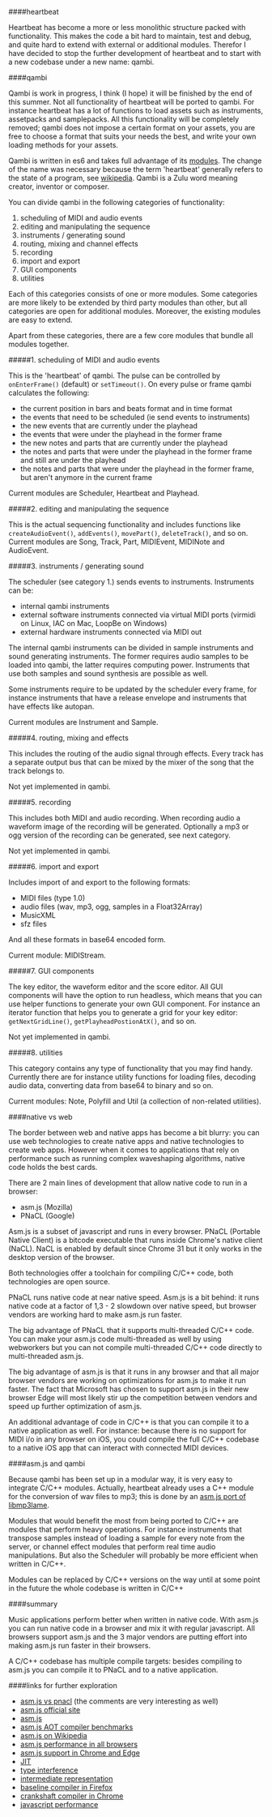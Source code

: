 ####heartbeat

Heartbeat has become a more or less monolithic structure packed with functionality. This makes the code a bit hard to maintain, test and debug, and quite hard to extend with external or additional modules. Therefor I have decided to stop the further development of heartbeat and to start with a new codebase under a new name: qambi.


####qambi

Qambi is work in progress, I think (I hope) it will be finished by the end of this summer. Not all functionality of heartbeat will be ported to qambi. For instance heartbeat has a lot of functions to load assets such as instruments, assetpacks and samplepacks. All this functionality will be completely removed; qambi does not impose a certain format on your assets, you are free to choose a format that suits your needs the best, and write your own loading methods for your assets.

Qambi is written in es6 and takes full advantage of its [modules](http://www.2ality.com/2014/09/es6-modules-final.html). The change of the name was necessary because the term 'heartbeat' generally refers to the state of a program, see [wikipedia](http://en.wikipedia.org/wiki/Heartbeat_(computing)). Qambi is a Zulu word meaning creator, inventor or composer.

You can divide qambi in the following categories of functionality:

1. scheduling of MIDI and audio events
2. editing and manipulating the sequence
3. instruments / generating sound
4. routing, mixing and channel effects
5. recording
6. import and export
7. GUI components
8. utilities

Each of this categories consists of one or more modules. Some categories are more likely to be extended by third party modules than other, but all categories are open for additional modules. Moreover, the existing modules are easy to extend.

Apart from these categories, there are a few core modules that bundle all modules together.

#####1. scheduling of MIDI and audio events

This is the 'heartbeat' of qambi. The pulse can be controlled by `onEnterFrame()` (default) or `setTimeout()`. On every pulse or frame qambi calculates the following:

- the current position in bars and beats format and in time format
- the events that need to be scheduled (ie send events to instruments)
- the new events that are currently under the playhead
- the events that were under the playhead in the former frame
- the new notes and parts that are currently under the playhead
- the notes and parts that were under the playhead in the former frame and still are under the playhead
- the notes and parts that were under the playhead in the former frame, but aren't anymore in the current frame

Current modules are Scheduler, Heartbeat and Playhead.

#####2. editing and manipulating the sequence

This is the actual sequencing functionality and includes functions like `createAudioEvent()`, `addEvents()`, `movePart()`, `deleteTrack()`, and so on. Current modules are Song, Track, Part, MIDIEvent, MIDINote and AudioEvent.


#####3. instruments / generating sound

The scheduler (see category 1.) sends events to instruments. Instruments can be:

- internal qambi instruments
- external software instruments connected via virtual MIDI ports (virmidi on Linux, IAC on Mac, LoopBe on Windows)
- external hardware instruments connected via MIDI out

The internal qambi instruments can be divided in sample instruments and sound generating instruments. The former requires audio samples to be loaded into qambi, the latter requires computing power. Instruments that use both samples and sound synthesis are possible as well.

Some instruments require to be updated by the scheduler every frame, for instance instruments that have a release envelope and instruments that have effects like autopan.

Current modules are Instrument and Sample.

#####4. routing, mixing and effects

This includes the routing of the audio signal through effects. Every track has a separate output bus that can be mixed by the mixer of the song that the track belongs to.

Not yet implemented in qambi.

#####5. recording

This includes both MIDI and audio recording. When recording audio a waveform image of the recording will be generated. Optionally a mp3 or ogg version of the recording can be generated, see next category.

Not yet implemented in qambi.

#####6. import and export

Includes import of and export to the following formats:

- MIDI files (type 1.0)
- audio files (wav, mp3, ogg, samples in a Float32Array)
- MusicXML
- sfz files

And all these formats in base64 encoded form.

Current module: MIDIStream.


#####7. GUI components

The key editor, the waveform editor and the score editor. All GUI components will have the option to run headless, which means that you can use helper functions to generate your own GUI component. For instance an iterator function that helps you to generate a grid for your key editor: `getNextGridLine()`, `getPlayheadPostionAtX()`, and so on.

Not yet implemented in qambi.

#####8. utilities

This category contains any type of functionality that you may find handy. Currently there are for instance utility functions for loading files, decoding audio data, converting data from base64 to binary and so on.

Current modules: Note, Polyfill and Util (a collection of non-related utilities).

####native vs web

The border between web and native apps has become a bit blurry: you can use web technologies to create native apps and native technologies to create web apps. However when it comes to applications that rely on performance such as running complex waveshaping algorithms, native code holds the best cards.

There are 2 main lines of development that allow native code to run in a browser:

- asm.js (Mozilla)
- PNaCL (Google)

<!--
Both technologies run native code about 1,5 to 2 times slower compared to running the code directly on the OS (this is *very* fast because regular javascript is at least 5 times slower than native code).
-->

Asm.js is a subset of javascript and runs in every browser. PNaCL (Portable Native Client) is a bitcode executable that runs inside Chrome's native client (NaCL). NaCL is enabled by default since Chrome 31 but it only works in the desktop version of the browser.

Both technologies offer a toolchain for compiling C/C++ code, both technologies are open source.

PNaCL runs native code at near native speed. Asm.js is a bit behind: it runs native code at a factor of 1,3 - 2 slowdown over native speed, but browser vendors are working hard to make asm.js run faster.

The big advantage of PNaCL that it supports multi-threaded C/C++ code. You can make your asm.js code multi-threaded as well by using webworkers but you can not compile multi-threaded C/C++ code directly to multi-threaded asm.js.

The big advantage of asm.js is that it runs in any browser and that all major browser vendors are working on optimizations for asm.js to make it run faster. The fact that Microsoft has chosen to support asm.js in their new browser Edge will most likely stir up the competition between vendors and speed up further optimization of asm.js.

An additional advantage of code in C/C++ is that you can compile it to a native application as well. For instance: because there is no support for MIDI i/o in any browser on iOS, you could compile the full C/C++ codebase to a native iOS app that can interact with connected MIDI devices.


####asm.js and qambi

Because qambi has been set up in a modular way, it is very easy to integrate C/C++ modules. Actually, heartbeat already uses a C++ module for the conversion of wav files to mp3; this is done by an [asm.js port of libmp3lame](https://github.com/akrennmair/libmp3lame-js).

Modules that would benefit the most from being ported to C/C++ are modules that perform heavy operations. For instance instruments that transpose samples instead of loading a sample for every note from the server, or channel effect modules that perform real time audio manipulations. But also the Scheduler will probably be more efficient when written in C/C++.

Modules can be replaced by C/C++ versions on the way until at some point in the future the whole codebase is written in C/C++


####summary

Music applications perform better when written in native code. With asm.js you can run native code in a browser and mix it with regular javascript. All browsers support asm.js and the 3 major vendors are putting effort into making asm.js run faster in their browsers.

A C/C++ codebase has multiple compile targets: besides compiling to asm.js you can compile it to PNaCL and to a native application.


####links for further exploration

 - [asm.js vs pnacl](http://games.greggman.com/game/thoughts-on-asm-js-vs-pnacl/) (the comments are very interesting as well)
 - [asm.js official site](http://asmjs.org/)
 - [asm.js](http://mozakai.blogspot.nl/2013/06/what-asmjs-is-and-what-asmjs-isnt.html)
 - [asm.js AOT compiler benchmarks](https://blog.mozilla.org/luke/2014/01/14/asm-js-aot-compilation-and-startup-performance/)
 - [asm.js on Wikipedia](http://en.wikipedia.org/wiki/Asm.js)
 - [asm.js performance in all browsers](https://hacks.mozilla.org/2015/03/asm-speedups-everywhere/)
 - [asm.js support in Chrome and Edge](http://jaxenter.com/ie-chrome-set-support-asm-js-114783.html)
 - [JIT](http://en.wikipedia.org/wiki/Just-in-time_compilation)
 - [type interference](http://en.wikipedia.org/wiki/Type_inference)
 - [intermediate representation](http://cs.lmu.edu/~ray/notes/ir/)
 - [baseline compiler in Firefox](https://blog.mozilla.org/javascript/2013/04/05/the-baseline-compiler-has-landed/)
 - [crankshaft compiler in Chrome](http://jayconrod.com/posts/54/a-tour-of-v8-crankshaft-the-optimizing-compiler)
 - [javascript performance](http://www.javaworld.com/article/2078869/mobile-java/dan-bricklin--javascript-beats-native-code-for-mobile.html)


<!--

Firefox, Chrome and Edge even have a special directive `'use asm';` that instructs the JIT compiler of the browser to skip the bytecode optimization loop and to generate the intermediate representation (IR) directly, which is much faster.

For regular javascript the bytecode optimization loop performs type interference, which is necessary because javascipt is a dynamically typed language. Simply put: the compiler deducts the type of your variables by running the code a few times and then optimizes the code based on the deducted type. For a more in-depth explanation see the links below.

-->